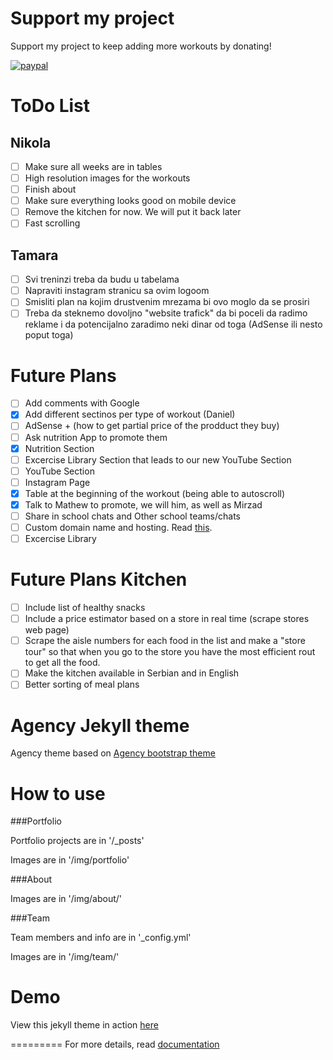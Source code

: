 # Support my project

Support my project to keep adding more workouts by donating!

[![paypal](https://www.paypalobjects.com/en_US/i/btn/btn_donateCC_LG.gif)](https://www.buymeacoffee.com/nikolaandro)

# ToDo List

## Nikola

- [ ] Make sure all weeks are in tables
- [ ] High resolution images for the workouts
- [ ] Finish about
- [ ] Make sure everything looks good on mobile device
- [ ] Remove the kitchen for now. We will put it back later
- [ ] Fast scrolling

## Tamara

- [ ] Svi treninzi treba da budu u tabelama
- [ ] Napraviti instagram stranicu sa ovim logoom
- [ ] Smisliti plan na kojim drustvenim mrezama bi ovo moglo da se prosiri
- [ ] Treba da steknemo dovoljno "website trafick" da bi poceli da radimo reklame i da potencijalno zaradimo neki dinar od toga (AdSense ili nesto poput toga)

# Future Plans

- [ ] Add comments with Google
- [x] Add different sectinos per type of workout (Daniel)
- [ ] AdSense + (how to get partial price of the prodduct they buy) 
- [ ] Ask nutrition App to promote them
- [x] Nutrition Section
- [ ] Excercise Library Section that leads to our new YouTube Section
- [ ] YouTube Section
- [ ] Instagram Page
- [x] Table at the beginning of the workout (being able to autoscroll)
- [x] Talk to Mathew to promote, we will him, as well as Mirzad
- [ ] Share in school chats and Other school teams/chats
- [ ] Custom domain name and hosting. Read [this](https://jekyllrb.com/docs/deployment/third-party/).
- [ ] Excercise Library

# Future Plans Kitchen

- [ ] Include list of healthy snacks
- [ ] Include a price estimator based on a store in real time (scrape stores web page)
- [ ] Scrape the aisle numbers for each food in the list and make a "store tour" so that when you go to the store you have the most efficient rout to get all the food.
- [ ] Make the kitchen available in Serbian and in English
- [ ] Better sorting of meal plans

Agency Jekyll theme
====================

Agency theme based on [Agency bootstrap theme ](https://startbootstrap.com/template-overviews/agency/)

# How to use

###Portfolio 

Portfolio projects are in '/_posts'

Images are in '/img/portfolio'

###About

Images are in '/img/about/'

###Team

Team members and info are in '_config.yml'

Images are in '/img/team/'


# Demo

View this jekyll theme in action [here](https://y7kim.github.io/agency-jekyll-theme)

=========
For more details, read [documentation](http://jekyllrb.com/)
